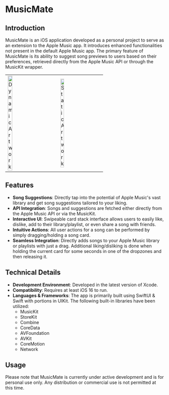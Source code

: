 # MusicMate

## Introduction

MusicMate is an iOS application developed as a personal project to serve as an extension to the Apple Music app. It introduces enhanced functionalities not present in the default Apple Music app. The primary feature of MusicMate is its ability to suggest song previews to users based on their preferences, retrieved directly from the Apple Music API or through the MusicKit wrapper.

<table>
  <tr>
    <td>
        <img src="screenshots/dynamic_artwork.PNG" alt="Dynamic Artwork" width=30% height=30%/>
    </td>
    <td>
        <img src="screenshots/static_artwork.PNG" alt="Static Artwork" width=30% height=30%/>
    </td>
  </tr>
</table>

## Features

- **Song Suggestions**: Directly tap into the potential of Apple Music's vast library and get song suggestions tailored to your liking.
- **API Integration**: Songs and suggestions are fetched either directly from the Apple Music API or via the MusicKit.
- **Interactive UI**: Swipeable card stack interface allows users to easily like, dislike, add to their library/playlist, or even share a song with friends.
- **Intuitive Actions**: All user actions for a song can be performed by simply dragging/holding a song card.
- **Seamless Integration**: Directly adds songs to your Apple Music library or playlists with just a drag. Additional liking/disliking is done when holding the current card for some seconds in one of the dropzones and then releasing it.

## Technical Details

- **Development Environment**: Developed in the latest version of Xcode.
- **Compatibility**: Requires at least iOS 16 to run.
- **Languages & Frameworks**: The app is primarily built using SwiftUI & Swift with portions in UIKit. The following built-in libraries have been utilized:
  - MusicKit
  - StoreKit
  - Combine
  - CoreData
  - AVFoundation
  - AVKit
  - CoreMotion
  - Network
  
## Usage

Please note that MusicMate is currently under active development and is for personal use only. Any distribution or commercial use is not permitted at this time.
